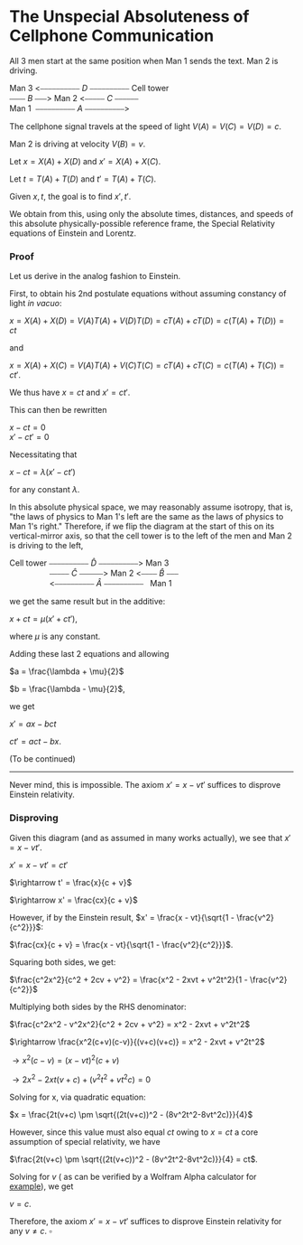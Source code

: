 # The Unspecial Absoluteness of Cellphone Communication

All 3 men start at the same position when Man 1 sends the text. Man 2 is driving.

Man 3 <⎯⎯⎯⎯⎯⎯⎯⎯⎯⎯ $D$ ⎯⎯⎯⎯⎯⎯⎯⎯⎯⎯ Cell tower</br>
⎯⎯⎯⎯ $B$ ⎯⎯⎯> Man 2 <⎯⎯⎯⎯⎯ $C$ ⎯⎯⎯⎯⎯⎯ </br>
Man 1 &nbsp;⎯⎯⎯⎯⎯⎯⎯⎯⎯⎯ $A$ ⎯⎯⎯⎯⎯⎯⎯⎯⎯⎯>

The cellphone signal travels at the speed of light $V(A) = V(C) = V(D) = c$.

Man 2 is driving at velocity $V(B) = v$.

Let $x = X(A) + X(D)$ and $x' = X(A) + X(C)$.

Let $t = T(A) + T(D)$ and $t' = T(A) + T(C)$.

Given $x, t$, the goal is to find $x', t'$. 

We obtain from this, using only the absolute times, distances, and speeds of this absolute physically-possible reference frame, the Special Relativity equations of Einstein and Lorentz.

### Proof

Let us derive in the analog fashion to Einstein.

First, to obtain his 2nd postulate equations without assuming constancy of light *in vacuo*:

$x = X(A) + X(D) = V(A)T(A) + V(D)T(D) = cT(A) + cT(D) = c(T(A) + T(D)) = ct$

and

$x = X(A) + X(C) = V(A)T(A) + V(C)T(C) = cT(A) + cT(C) = c(T(A) + T(C)) = ct'$.

We thus have $x = ct$ and $x' = ct'$.

This can then be rewritten

$x - ct = 0$ </br>
$x' - ct' = 0$

Necessitating that

$x - ct = \lambda(x' - ct')$

for any constant $\lambda$.

In this absolute physical space, we may reasonably assume isotropy, that is, "the laws of physics to Man 1's left are the same as the laws of physics to Man 1's right." Therefore, if we flip the diagram at the start of this on its vertical-mirror axis, so that the cell tower is to the left of the men and Man 2 is driving to the left, 

Cell tower ⎯⎯⎯⎯⎯⎯⎯⎯⎯⎯ $\hat{D}$ ⎯⎯⎯⎯⎯⎯⎯⎯⎯⎯> Man 3</br>
&nbsp;&nbsp;&nbsp;&nbsp;&nbsp;&nbsp;&nbsp;&nbsp;&nbsp;&nbsp;&nbsp;&nbsp;&nbsp;&nbsp;&nbsp;&nbsp;&nbsp;&nbsp;⎯⎯⎯⎯⎯ $\hat{C}$ ⎯⎯⎯⎯⎯⎯> Man 2 <⎯⎯⎯⎯ $\hat{B}$ ⎯⎯⎯ </br>
&nbsp;&nbsp;&nbsp;&nbsp;&nbsp;&nbsp;&nbsp;&nbsp;&nbsp;&nbsp;&nbsp;&nbsp;&nbsp;&nbsp;&nbsp;&nbsp;&nbsp;&nbsp;<⎯⎯⎯⎯⎯⎯⎯⎯⎯⎯ $\hat{A}$ ⎯⎯⎯⎯⎯⎯⎯⎯⎯⎯ &nbsp; Man 1

we get the same result but in the additive:

$x + ct = \mu(x' + ct')$,

where $\mu$ is any constant.

Adding these last 2 equations and allowing

$a = \frac{\lambda + \mu}{2}$

$b = \frac{\lambda - \mu}{2}$,

we get

$x' = ax - bct$

$ct' = act - bx$.

(To be continued)

---

Never mind, this is impossible. The axiom $x' = x - vt'$ suffices to disprove Einstein relativity.

### Disproving

Given this diagram (and as assumed in many works actually), we see that $x' = x - vt'$.

$x' = x - vt' = ct'$

$\rightarrow t' = \frac{x}{c + v}$

$\rightarrow x' = \frac{cx}{c + v}$

However, if by the Einstein result, $x' = \frac{x - vt}{\sqrt{1 - \frac{v^2}{c^2}}}$:

$\frac{cx}{c + v} = \frac{x - vt}{\sqrt{1 - \frac{v^2}{c^2}}}$.

Squaring both sides, we get:

$\frac{c^2x^2}{c^2 + 2cv + v^2} = \frac{x^2 - 2xvt + v^2t^2}{1 - \frac{v^2}{c^2}}$

Multiplying both sides by the RHS denominator:

$\frac{c^2x^2 - v^2x^2}{c^2 + 2cv + v^2} = x^2 - 2xvt + v^2t^2$

$\rightarrow \frac{x^2(c+v)(c-v)}{(v+c)(v+c)} = x^2 - 2xvt + v^2t^2$

$\rightarrow x^2(c-v) = (x-vt)^2(c+v)$

$\rightarrow 2x^2 - 2xt(v+c) + (v^2t^2+vt^2c) = 0$

Solving for x, via quadratic equation:

$x = \frac{2t(v+c) \pm \sqrt{(2t(v+c))^2 - (8v^2t^2-8vt^2c)}}{4}$

However, since this value must also equal $ct$ owing to $x = ct$ a core assumption of special relativity, we have

$\frac{2t(v+c) \pm \sqrt{(2t(v+c))^2 - (8v^2t^2-8vt^2c)}}{4} = ct$.

Solving for $v$ ( as can be verified by a Wolfram Alpha calculator for [example](https://www.wolframalpha.com/input?i=%28%28t*%28v+%2B+c%29%2F2%29%2B%28sqrt%28%282*t*c+-+2*t*+v%29%282*t*c+%2B+2*t*+v%29%29%2F4%29%29%2Fc%3Dt)), we get

$v = c$.

Therefore, the axiom $x' = x - vt'$ suffices to disprove Einstein relativity for any $v \neq c$. $\square$
